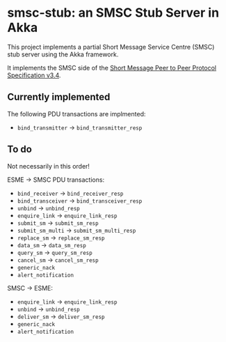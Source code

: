# smsc-stub: an SMSC Stub Server in Akka

This project implements a partial Short Message Service Centre (SMSC) stub server using the Akka framework.

It implements the SMSC side of the [Short Message Peer to Peer Protocol Specification v3.4](http://opensmpp.org/specs/SMPP_v3_4_Issue1_2.pdf).


## Currently implemented

The following PDU transactions are implmented:
- `bind_transmitter` -> `bind_transmitter_resp`

## To do

Not necessarily in this order!

ESME -> SMSC PDU transactions:
- `bind_receiver` -> `bind_receiver_resp`
- `bind_transceiver` -> `bind_transceiver_resp`
- `unbind` -> `unbind_resp`
- `enquire_link` -> `enquire_link_resp`
- `submit_sm` -> `submit_sm_resp`
- `submit_sm_multi` -> `submit_sm_multi_resp`
- `replace_sm` -> `replace_sm_resp`
- `data_sm` -> `data_sm_resp`
- `query_sm` -> `query_sm_resp`
- `cancel_sm` -> `cancel_sm_resp`
- `generic_nack`
- `alert_notification`

SMSC -> ESME:
- `enquire_link` -> `enquire_link_resp`
- `unbind` -> `unbind_resp`
- `deliver_sm` -> `deliver_sm_resp`
- `generic_nack`
- `alert_notification`
